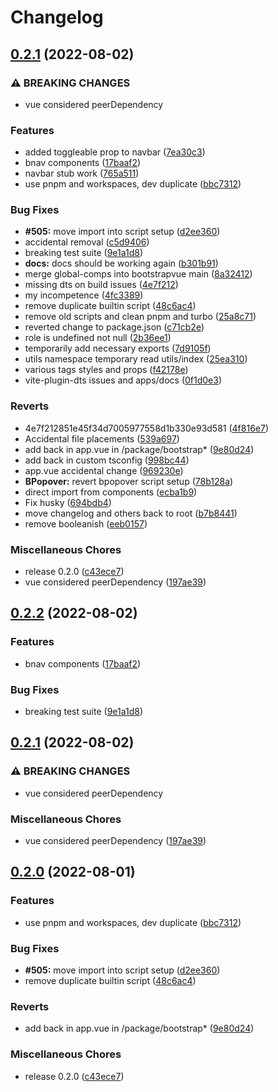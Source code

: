 # Changelog

## [0.2.1](https://github.com/VividLemon/bootstrap-vue-3/compare/v0.2.2...v0.2.1) (2022-08-02)


### ⚠ BREAKING CHANGES

* vue considered peerDependency

### Features

* added toggleable prop to navbar ([7ea30c3](https://github.com/VividLemon/bootstrap-vue-3/commit/7ea30c3b74eabe7982a3c7d616ec7731951359cc))
* bnav components ([17baaf2](https://github.com/VividLemon/bootstrap-vue-3/commit/17baaf2adb0d8dd10a79c5a8a2611437acdf34ef))
* navbar stub work ([765a511](https://github.com/VividLemon/bootstrap-vue-3/commit/765a5118d31f081d62f13a86d0b7f7694b9882f7))
* use pnpm and workspaces, dev duplicate ([bbc7312](https://github.com/VividLemon/bootstrap-vue-3/commit/bbc73120dd7bd29d62a3c44a751375accfdb13c1))


### Bug Fixes

* **#505:** move import into script setup ([d2ee360](https://github.com/VividLemon/bootstrap-vue-3/commit/d2ee36034a7ba0c59c02574b9c2ca51b38a5dde7))
* accidental removal ([c5d9406](https://github.com/VividLemon/bootstrap-vue-3/commit/c5d94069bd8bf1e48dd89d781cc39903a4b51a21))
* breaking test suite ([9e1a1d8](https://github.com/VividLemon/bootstrap-vue-3/commit/9e1a1d84014d5b4ca7954e344c02f1fd39ba637d))
* **docs:** docs should be working again ([b301b91](https://github.com/VividLemon/bootstrap-vue-3/commit/b301b91982ef8aa92a986d3fb8e20acea5b1d7df))
* merge global-comps into bootstrapvue main ([8a32412](https://github.com/VividLemon/bootstrap-vue-3/commit/8a3241230032675f420d9aeb41bf337c7b1c0d9d))
* missing dts on build issues ([4e7f212](https://github.com/VividLemon/bootstrap-vue-3/commit/4e7f212851e45f34d7005977558d1b330e93d581))
* my incompetence ([4fc3389](https://github.com/VividLemon/bootstrap-vue-3/commit/4fc33894a3e75b0b462dfa22ef3eb9364484d845))
* remove duplicate builtin script ([48c6ac4](https://github.com/VividLemon/bootstrap-vue-3/commit/48c6ac44d2752d6bbc924a724950a1ce20f9e7b6))
* remove old scripts and clean pnpm and turbo ([25a8c71](https://github.com/VividLemon/bootstrap-vue-3/commit/25a8c719ed1e63dce24b8895fe62610e3e03b4cc))
* reverted change to package.json ([c71cb2e](https://github.com/VividLemon/bootstrap-vue-3/commit/c71cb2ea6f8c5eecc923c75f66f2b24f63bd7c08))
* role is undefined not null ([2b36ee1](https://github.com/VividLemon/bootstrap-vue-3/commit/2b36ee12572fdc344e3e2bcb5c9b9d9abd603f53))
* temporarily add necessary exports ([7d9105f](https://github.com/VividLemon/bootstrap-vue-3/commit/7d9105fb6de269e1db758eb93f8f0af17887f61f))
* utils namespace temporary read utils/index ([25ea310](https://github.com/VividLemon/bootstrap-vue-3/commit/25ea3102d166fb1f59951d8ccdecfa812769395c))
* various tags styles and props ([f42178e](https://github.com/VividLemon/bootstrap-vue-3/commit/f42178e1ee7fbe9125918c2b9d11cd3fbe9db69b))
* vite-plugin-dts issues and apps/docs ([0f1d0e3](https://github.com/VividLemon/bootstrap-vue-3/commit/0f1d0e397ef55689d51ed1628d77378177e4404e))


### Reverts

* 4e7f212851e45f34d7005977558d1b330e93d581 ([4f816e7](https://github.com/VividLemon/bootstrap-vue-3/commit/4f816e7e055222446d3b5024e34257197f0514b8))
* Accidental file placements ([539a697](https://github.com/VividLemon/bootstrap-vue-3/commit/539a6975833a2e742e59b64962a61ee70a71edf1))
* add back in app.vue in /package/bootstrap* ([9e80d24](https://github.com/VividLemon/bootstrap-vue-3/commit/9e80d24dc214eb23304cad8a800e48ea929890ef))
* add back in custom tsconfig ([998bc44](https://github.com/VividLemon/bootstrap-vue-3/commit/998bc4456dd35e91e8dad09fc4b31d754318ae95))
* app.vue accidental change ([969230e](https://github.com/VividLemon/bootstrap-vue-3/commit/969230eba465ada6fc650ebad7b8b0411606cfe5))
* **BPopover:** revert bpopover script setup ([78b128a](https://github.com/VividLemon/bootstrap-vue-3/commit/78b128aed0af5d301a5b1e7ed2459104be97b0ba))
* direct import from components ([ecba1b9](https://github.com/VividLemon/bootstrap-vue-3/commit/ecba1b95dededa93b856f5b9bcee7058c1772415))
* Fix husky ([694bdb4](https://github.com/VividLemon/bootstrap-vue-3/commit/694bdb46fce825363b4b82e72404a00337db09c8))
* move changelog and others back to root ([b7b8441](https://github.com/VividLemon/bootstrap-vue-3/commit/b7b8441dd628a0d66cf271d0d21843189b13b53e))
* remove booleanish ([eeb0157](https://github.com/VividLemon/bootstrap-vue-3/commit/eeb015707ac5f0c733dd576b6c34a551390391d1))


### Miscellaneous Chores

* release 0.2.0 ([c43ece7](https://github.com/VividLemon/bootstrap-vue-3/commit/c43ece7390c25706e097004eeb4cc3525c71f6af))
* vue considered peerDependency ([197ae39](https://github.com/VividLemon/bootstrap-vue-3/commit/197ae390767d4db867d1a39abe29ad475d36c34f))

## [0.2.2](https://github.com/cdmoro/bootstrap-vue-3/compare/v0.2.1...v0.2.2) (2022-08-02)


### Features

* bnav components ([17baaf2](https://github.com/cdmoro/bootstrap-vue-3/commit/17baaf2adb0d8dd10a79c5a8a2611437acdf34ef))


### Bug Fixes

* breaking test suite ([9e1a1d8](https://github.com/cdmoro/bootstrap-vue-3/commit/9e1a1d84014d5b4ca7954e344c02f1fd39ba637d))

## [0.2.1](https://github.com/cdmoro/bootstrap-vue-3/compare/v0.2.0...v0.2.1) (2022-08-02)


### ⚠ BREAKING CHANGES

* vue considered peerDependency

### Miscellaneous Chores

* vue considered peerDependency ([197ae39](https://github.com/cdmoro/bootstrap-vue-3/commit/197ae390767d4db867d1a39abe29ad475d36c34f))

## [0.2.0](https://github.com/cdmoro/bootstrap-vue-3/compare/v0.1.21...v0.2.0) (2022-08-01)


### Features

* use pnpm and workspaces, dev duplicate ([bbc7312](https://github.com/cdmoro/bootstrap-vue-3/commit/bbc73120dd7bd29d62a3c44a751375accfdb13c1))


### Bug Fixes

* **#505:** move import into script setup ([d2ee360](https://github.com/cdmoro/bootstrap-vue-3/commit/d2ee36034a7ba0c59c02574b9c2ca51b38a5dde7))
* remove duplicate builtin script ([48c6ac4](https://github.com/cdmoro/bootstrap-vue-3/commit/48c6ac44d2752d6bbc924a724950a1ce20f9e7b6))


### Reverts

* add back in app.vue in /package/bootstrap* ([9e80d24](https://github.com/cdmoro/bootstrap-vue-3/commit/9e80d24dc214eb23304cad8a800e48ea929890ef))


### Miscellaneous Chores

* release 0.2.0 ([c43ece7](https://github.com/cdmoro/bootstrap-vue-3/commit/c43ece7390c25706e097004eeb4cc3525c71f6af))
